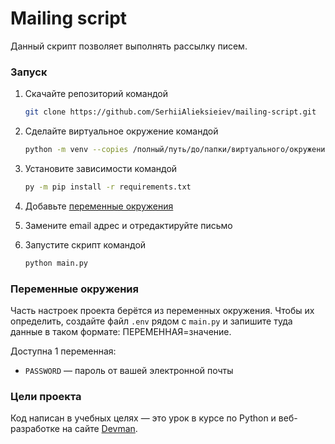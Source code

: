 # Mailing script

Данный скрипт позволяет выполнять рассылку писем.

### Запуск
1. Скачайте репозиторий командой

  	```sh
  	git clone https://github.com/SerhiiAlieksieiev/mailing-script.git
	```
	
2. Сделайте виртуальное окружение командой

	```sh
    python -m venv --copies /полный/путь/до/папки/виртуального/окружения 
    ```
	
3. Установите зависимости  командой 

	```sh
    py -m pip install -r requirements.txt
    ```
4. Добавьте [переменные окружения](https://github.com/SerhiiAlieksieiev/mailing-script#%D0%BF%D0%B5%D1%80%D0%B5%D0%BC%D0%B5%D0%BD%D0%BD%D1%8B%D0%B5-%D0%BE%D0%BA%D1%80%D1%83%D0%B6%D0%B5%D0%BD%D0%B8%D1%8F)

5. Замените email адрес и отредактируйте письмо

6. Запустите скрипт командой

	```sh
    python main.py
    ```
 
### Переменные окружения
Часть настроек проекта берётся из переменных окружения. Чтобы их определить, создайте файл `.env` рядом  с `main.py` и запишите туда данные в таком формате: ПЕРЕМЕННАЯ=значение.

Доступна 1 переменная:
- `PASSWORD` — пароль от вашей электронной почты

### Цели проекта
Код написан в учебных целях — это урок в курсе по Python и веб-разработке на сайте [Devman](https://dvmn.org/referrals/eC72w2BASG9Zj3T7iMTSsxDbHXthCmJmeLKBNfwf/).